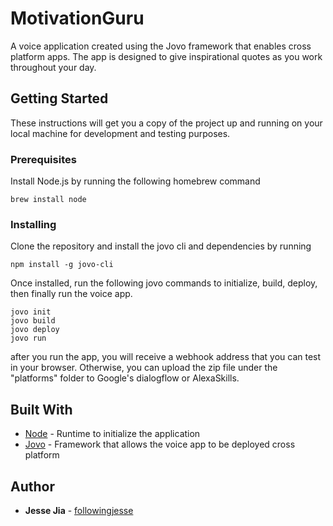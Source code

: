 # MotivationGuru

A voice application created using the Jovo framework that enables cross platform apps. The app is designed to give inspirational quotes as you work throughout your day.


## Getting Started

These instructions will get you a copy of the project up and running on your local machine for development and testing purposes.

### Prerequisites

Install Node.js by running the following homebrew command

```
brew install node
```

### Installing

Clone the repository and install the jovo cli and dependencies by running

```
npm install -g jovo-cli
```

Once installed, run the following jovo commands to initialize, build, deploy, then finally run the voice app.

```
jovo init
jovo build
jovo deploy
jovo run
```

after you run the app, you will receive a webhook address that you can test in your browser.
Otherwise, you can upload the zip file under the "platforms" folder to Google's dialogflow or AlexaSkills.

## Built With

* [Node](https://nodejs.org/en/) - Runtime to initialize the application
* [Jovo](http://jovo.tech) - Framework that allows the voice app to be deployed cross platform

## Author

* **Jesse Jia** - [followingjesse](https://github.com/followingjesse)
